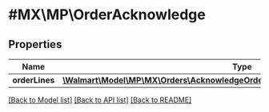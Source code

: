 # #MX\MP\OrderAcknowledge

## Properties

Name | Type | Description | Notes
------------ | ------------- | ------------- | -------------
**orderLines** | [**\Walmart\Model\MP\MX\Orders\AcknowledgeOrdersRequestOrderAcknowledgeOrderLines**](AcknowledgeOrdersRequestOrderAcknowledgeOrderLines.md) |  | [optional]


[[Back to Model list]](../) [[Back to API list]](../../Api/MX/MP) [[Back to README]](../../README.md)

